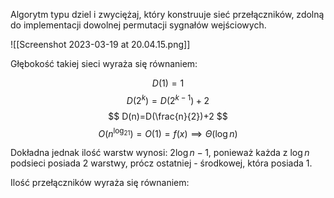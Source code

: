 Algorytm typu dziel i zwyciężaj, który konstruuje sieć przełączników, zdolną do implementacji dowolnej permutacji sygnałów wejściowych.

![[Screenshot 2023-03-19 at 20.04.15.png]]

Głębokość takiej sieci wyraża się równaniem:

$$
D(1) = 1
$$
$$
D(2^k)=D(2^{k-1})+2
$$
$$
D(n)=D(\frac{n}{2})+2
$$
$$
O(n^{\log_21})=O(1)=f(x) \implies \Theta(\log n)
$$

Dokładna jednak ilość warstw wynosi: $2\log n-1$, ponieważ każda z $\log n$ podsieci posiada $2$ warstwy, prócz ostatniej - środkowej, która posiada $1$.

Ilość przełączników wyraża się równaniem:
